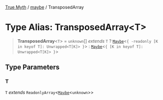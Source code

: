 [True Myth](../../index.md) / [maybe](../index.md) / TransposedArray

# Type Alias: TransposedArray\<T\>

> **TransposedArray**\<`T`\> = `unknown`[] *extends* `T` ? [`Maybe`](../classes/Maybe.md)\<`{ -readonly [K in keyof T]: Unwrapped<T[K]> }`\> : [`Maybe`](../classes/Maybe.md)\<`{ [K in keyof T]: Unwrapped<T[K]> }`\>

## Type Parameters

### T

`T` *extends* `ReadonlyArray`\<[`Maybe`](../classes/Maybe.md)\<`unknown`\>\>
